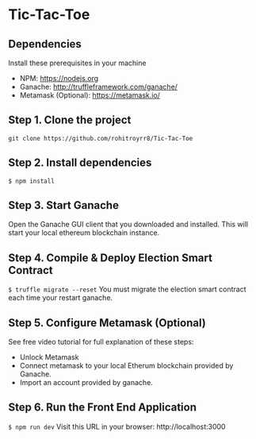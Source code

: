 
# Tic-Tac-Toe

## Dependencies
Install these prerequisites in your machine
- NPM: https://nodejs.org
- Ganache: http://truffleframework.com/ganache/
- Metamask (Optional): https://metamask.io/


## Step 1. Clone the project
`git clone https://github.com/rohitroyrr8/Tic-Tac-Toe`

## Step 2. Install dependencies
```
$ npm install
```
## Step 3. Start Ganache
Open the Ganache GUI client that you downloaded and installed. This will start your local ethereum blockchain instance.

## Step 4. Compile & Deploy Election Smart Contract
`$ truffle migrate --reset`
You must migrate the election smart contract each time your restart ganache.

## Step 5. Configure Metamask (Optional)
See free video tutorial for full explanation of these steps:
- Unlock Metamask
- Connect metamask to your local Etherum blockchain provided by Ganache.
- Import an account provided by ganache.

## Step 6. Run the Front End Application
`$ npm run dev`
Visit this URL in your browser: http://localhost:3000

